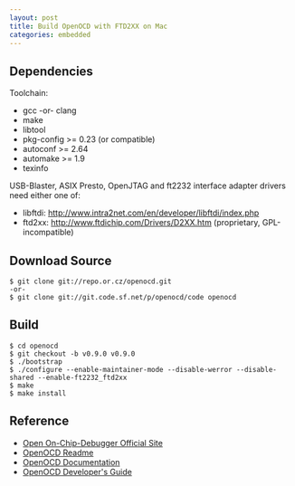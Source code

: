 ```yaml
---
layout: post
title: Build OpenOCD with FTD2XX on Mac
categories: embedded
---
```


## Dependencies

Toolchain:

- gcc -or- clang
- make
- libtool
- pkg-config >= 0.23 (or compatible)
- autoconf >= 2.64
- automake >= 1.9
- texinfo

USB-Blaster, ASIX Presto, OpenJTAG and ft2232 interface adapter
drivers need either one of:

- libftdi: http://www.intra2net.com/en/developer/libftdi/index.php
- ftd2xx: http://www.ftdichip.com/Drivers/D2XX.htm (proprietary,
  GPL-incompatible)

## Download Source

```
$ git clone git://repo.or.cz/openocd.git
-or-
$ git clone git://git.code.sf.net/p/openocd/code openocd
```

## Build

```
$ cd openocd
$ git checkout -b v0.9.0 v0.9.0
$ ./bootstrap
$ ./configure --enable-maintainer-mode --disable-werror --disable-shared --enable-ft2232_ftd2xx
$ make
$ make install
```


## Reference

- [Open On-Chip-Debugger Official Site](http://openocd.org)
- [OpenOCD Readme](http://repo.or.cz/w/openocd.git)
- [OpenOCD Documentation](http://openocd.org/doc-release/html/index.html)
- [OpenOCD Developer's Guide](http://openocd.org/doc/doxygen/html/index.html)

